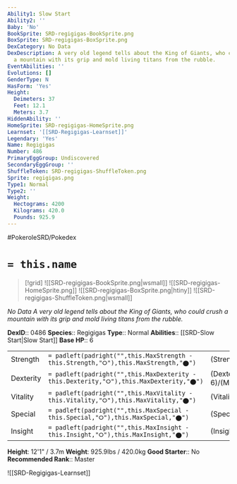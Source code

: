 ```yaml
---
Ability1: Slow Start
Ability2: ''
Baby: 'No'
BookSprite: SRD-regigigas-BookSprite.png
BoxSprite: SRD-regigigas-BoxSprite.png
DexCategory: No Data
DexDescription: A very old legend tells about the King of Giants, who could crush
  a mountain with its grip and mold living titans from the rubble.
EventAbilities: ''
Evolutions: []
GenderType: N
HasForm: 'Yes'
Height:
  Deimeters: 37
  Feet: 12.1
  Meters: 3.7
HiddenAbility: ''
HomeSprite: SRD-regigigas-HomeSprite.png
Learnset: '[[SRD-Regigigas-Learnset]]'
Legendary: 'Yes'
Name: Regigigas
Number: 486
PrimaryEggGroup: Undiscovered
SecondaryEggGroup: ''
ShuffleToken: SRD-regigigas-ShuffleToken.png
Sprite: regigigas.png
Type1: Normal
Type2: ''
Weight:
  Hectograms: 4200
  Kilograms: 420.0
  Pounds: 925.9
---
```


#PokeroleSRD/Pokedex

# `= this.name`

> [!grid]
> ![[SRD-regigigas-BookSprite.png|wsmall]]
> ![[SRD-regigigas-HomeSprite.png]]
> ![[SRD-regigigas-BoxSprite.png|htiny]]
> ![[SRD-regigigas-ShuffleToken.png|wsmall]]


*No Data*
*A very old legend tells about the King of Giants, who could crush a mountain with its grip and mold living titans from the rubble.*

**DexID**:: 0486
**Species**:: Regigigas
**Type**:: Normal
**Abilities**:: [[SRD-Slow Start|Slow Start]]
**Base HP**:: 6

|           |                                                                                        |                                          |
| --------- | -------------------------------------------------------------------------------------- | ---------------------------------------- |
| Strength  | `= padleft(padright("",this.MaxStrength - this.Strength,"⭘"),this.MaxStrength,"⬤")`    | (Strength::8)/(MaxStrength::8)   |
| Dexterity | `= padleft(padright("",this.MaxDexterity - this.Dexterity,"⭘"),this.MaxDexterity,"⬤")` | (Dexterity:: 6)/(MaxDexterity::6) |
| Vitality  | `= padleft(padright("",this.MaxVitality - this.Vitality,"⭘"),this.MaxVitality,"⬤")`    | (Vitality::6)/(MaxVitality::6)   |
| Special   | `= padleft(padright("",this.MaxSpecial - this.Special,"⭘"),this.MaxSpecial,"⬤")`       | (Special::5)/(MaxSpecial::5)     |
| Insight   | `= padleft(padright("",this.MaxInsight - this.Insight,"⭘"),this.MaxInsight,"⬤")`       | (Insight::6)/(MaxInsight::6)     |

**Height**: 12'1" / 3.7m
**Weight**: 925.9lbs / 420.0kg
**Good Starter**:: No
**Recommended Rank**:: Master

![[SRD-Regigigas-Learnset]]